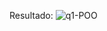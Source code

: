 Resultado:
![q1-POO](https://user-images.githubusercontent.com/60633445/191798303-4e939fbc-97fc-4a6d-9a40-7973e6043c44.png)
